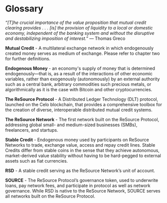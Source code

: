# Glossary

_“\[T]he crucial importance of the value proposition that mutual credit clearing provides . . . \[is] the provision of liquidity to a local or domestic economy, independent of the banking system and without the disruptive and destabilizing imposition of interest.”_ — Thomas Greco

**Mutual Credit** - A multilateral exchange network in which endogenously created money serves as medium of exchange. Please refer to chapter two for further definitions.&#x20;

**Endogenous Money** - an economy's supply of money that is determined endogenously—that is, as a result of the interactions of other economic variables, rather than exogenously (autonomously) by an external authority such as a central bank, arbitrary commodities such precious metals, or algorithmically as it is the case with Bitcoin and other cryptocurrencies.

**The ReSource Protocol** - A Distributed Ledger Technology (DLT) protocol, launched on the Celo blockchain, that provides a comprehensive toolbox for the creation of diverse, interoperable distributed mutual credit systems.&#x20;

**The ReSource Network** - The first network built on the ReSource Protocol, addressing global small- and medium-sized businesses (SMBs), freelancers, and startups.&#x20;

**Stable Credit** - Endogenous money used by participants on ReSource Networks to trade, exchange value, access and repay credit lines. Stable Credits differ from stable coins in the sense that they achieve autonomous, market-derived value stability without having to be hard-pegged to external assets such as fiat currencies.&#x20;

**RSD** - A stable credit serving as the ReSource Network’s unit of account.

**SOURCE** - The ReSource Protocol’s governance token, used to underwrite loans, pay network fees, and participate in protocol as well as network governance. While RSD is native to the ReSource Network, SOURCE serves all networks built on the ReSource Protocol.
